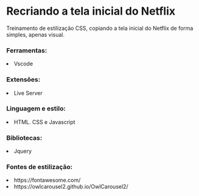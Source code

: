 # Recriando a tela inicial do Netflix

Treinamento de estilização CSS, copiando a tela inicial do Netflix de forma simples, apenas visual.

<h3> Ferramentas: </h3>
<li>Vscode</li>

<h3> Extensões: </h3>
<li>Live Server</li>

<h3> Linguagem e estilo: </h3>
<li>HTML. CSS e Javascript</li>

<h3> Bibliotecas: </h3>
<li>Jquery</li>

<h3> Fontes de estilização: </h3>
<li>https://fontawesome.com/</li>
<li>https://owlcarousel2.github.io/OwlCarousel2/</li>